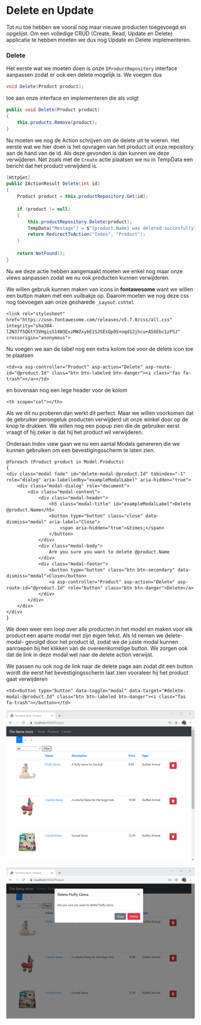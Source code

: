 # Delete en Update

Tot nu toe hebben we vooral nog maar nieuwe producten toegevoegd en opgelijst. Om een volledige CRUD \(Create, Read, Update en Delete\) applicatie te hebben moeten we dus nog Update en Delete implementeren.

### Delete

Het eerste wat we moeten doen is onze `IProductRepository` interface aanpassen zodat er ook een delete mogelijk is. We voegen dus 

```csharp
void Delete(Product product);
```

toe aan onze interface en implementeren die als volgt

```csharp
public void Delete(Product product)
{
    this.products.Remove(product);
}
```

Nu moeten we nog de Action schrijven om de delete uit te voeren. Het eerste wat we hier doen is het opvragen van het product uit onze repository aan de hand van de id. Als deze gevonden is dan kunnen we deze verwijderen. Net zoals met de `Create` actie plaatsen we nu in TempData een bericht dat het product verwijderd is. 

```csharp
[HttpGet]
public IActionResult Delete(int id)
{
    Product product = this.productRepository.Get(id);

    if (product != null)
    {
        this.productRepository.Delete(product);
        TempData["Message"] = $"{product.Name} was deleted succesfully";
        return RedirectToAction("Index", "Product");
    }

    return NotFound();
}
```

Nu we deze actie hebben aangemaakt moeten we enkel nog maar onze views aanpassen zodat we nu ook producten kunnen verwijderen. 

We willen gebruik kunnen maken van icons in **fontawesome** want we willen een button maken met een vuilbakje op. Daarom moeten we nog deze css nog toevoegen aan onze gesharede `_Layout.cshtml` 

```markup
<link rel="stylesheet" href="https://use.fontawesome.com/releases/v5.7.0/css/all.css" integrity="sha384-lZN37f5QGtY3VHgisS14W3ExzMWZxybE1SJSEsQp9S+oqd12jhcu+A56Ebc1zFSJ" crossorigin="anonymous">
```

Nu voegen we aan de tabel nog een extra kolom toe voor de delete icon toe te plaatsen

```markup
<td><a asp-controller="Product" asp-action="Delete" asp-route-id="@product.Id" class="btn btn-labeled btn-danger"><i class="fas fa-trash"></a></td>
```

en bovenaan nog een lege header voor de kolom

```markup
<th scope="col"></th>
```

Als we dit nu proberen dan werkt dit perfect. Maar we willen voorkomen dat de gebruiker perongeluk producten verwijderd uit onze winkel door op de knop te drukken. We willen nog een popup zien die de gebruiker eerst vraagt of hij zeker is dat hij het product wil verwijderen.

Onderaan Index view gaan we nu een aantal Modals genereren die we kunnen gebruiken om een bevestigingsscherm te laten zien. 

```markup
@foreach (Product product in Model.Products)
{
<div class="modal fade" id="delete-modal-@product.Id" tabindex="-1" role="dialog" aria-labelledby="exampleModalLabel" aria-hidden="true">
    <div class="modal-dialog" role="document">
        <div class="modal-content">
            <div class="modal-header">
                <h5 class="modal-title" id="exampleModalLabel">Delete @product.Name</h5>
                <button type="button" class="close" data-dismiss="modal" aria-label="Close">
                    <span aria-hidden="true">&times;</span>
                </button>
            </div>
            <div class="modal-body">
                Are you sure you want to delete @product.Name
            </div>
            <div class="modal-footer">
                <button type="button" class="btn btn-secondary" data-dismiss="modal">Close</button>
                <a asp-controller="Product" asp-action="Delete" asp-route-id="@product.Id" role="button" class="btn btn-danger">Delete</a>
            </div>
        </div>
    </div>
</div>
}

```

We doen weer een loop over alle producten in het model en maken voor elk product een aparte modal met zijn eigen tekst. Als Id nemen we delete-modal- gevolgd door het product id, zodat we de juiste modal kunnen aanroepen bij het klikken van de overeenkomstige button. We zorgen ook dat de link in deze modal wel naar de delete action verwijst.

We passen nu ook nog de link naar de delete page aan zodat dit een button wordt die eerst het bevestigingsscherm laat zien vooraleer hij het product gaat verwijderen

```markup
<td><button type="button" data-toggle="modal" data-target="#delete-modal-@product.Id" class="btn btn-labeled btn-danger"><i class="fas fa-trash"></button></td>
```

![](.gitbook/assets/image%20%2876%29.png)

![](.gitbook/assets/image%20%2875%29.png)



